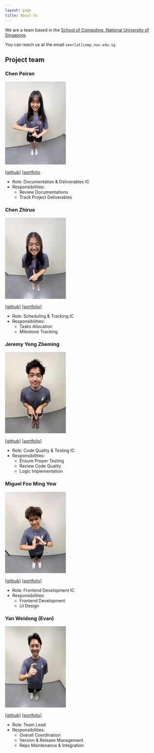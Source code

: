 ```yaml
---
layout: page
title: About Us
---
```


We are a team based in the [School of Computing, National University of Singapore](http://www.comp.nus.edu.sg).

You can reach us at the email `seer[at]comp.nus.edu.sg`

## Project team

### Chen Peiran

<img src="images/about-us/peiran.png" width="200px">

[[github](https://github.com/peiran18)]
[[portfolio](team/peiran18.md)

* Role: Documentation & Deliverables IC
* Responsibilities:
  * Review Documentations
  * Track Project Deliverables

### Chen Zhiruo

<img src="images/about-us/zhiruo.png" width="200px">

[[github](http://github.com/czhiruo)]
[[portfolio](team/czhiruo.md)]

* Role: Scheduling & Tracking IC
* Responsibilities:
  * Tasks Allocation
  * Milestone Tracking

### Jeremy Yong Zheming

<img src="images/about-us/jeremy.png" width="200px">

[[github](https://github.com/JeremyYong128)] [[portfolio](team/jeremyyong128.md)]

* Role: Code Quality & Testing IC
* Responsibilities:
  * Ensure Proper Testing
  * Review Code Quality
  * Logic Implementation

### Miguel Foo Ming Yew

<img src="images/about-us/miguel.png" width="200px">

[[github](http://github.com/migfoo02)]
[[portfolio](team/migfoo02.md)]

* Role: Frontend Development IC
* Responsibilities:
  * Frontend Development
  * UI Design

### Yan Weidong (Evan)

<img src="images/about-us/evan.png" width="200px">

[[github](https://github.com/evanyan13)]
[[portfolio](team/evanyan13.md)]

* Role: Team Lead
* Responsibilities:
  * Overall Coordination
  * Version & Release Management
  * Repo Maintenance & Integration
